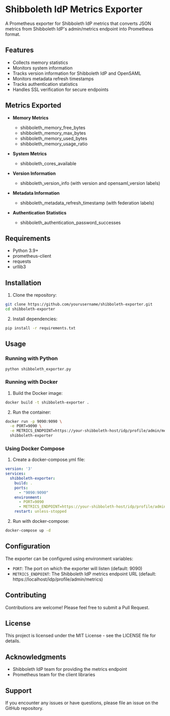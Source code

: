 # Shibboleth IdP Metrics Exporter

A Prometheus exporter for Shibboleth IdP metrics that converts JSON metrics from Shibboleth IdP's admin/metrics endpoint into Prometheus format.

## Features

- Collects memory statistics
- Monitors system information
- Tracks version information for Shibboleth IdP and OpenSAML
- Monitors metadata refresh timestamps
- Tracks authentication statistics
- Handles SSL verification for secure endpoints

## Metrics Exported

- **Memory Metrics**
  - shibboleth_memory_free_bytes
  - shibboleth_memory_max_bytes
  - shibboleth_memory_used_bytes
  - shibboleth_memory_usage_ratio

- **System Metrics**
  - shibboleth_cores_available

- **Version Information**
  - shibboleth_version_info (with version and opensaml_version labels)

- **Metadata Information**
  - shibboleth_metadata_refresh_timestamp (with federation labels)

- **Authentication Statistics**
  - shibboleth_authentication_password_successes

## Requirements

- Python 3.9+
- prometheus-client
- requests
- urllib3

## Installation

1. Clone the repository:
```bash
git clone https://github.com/yourusername/shibboleth-exporter.git
cd shibboleth-exporter
```

2. Install dependencies:
```bash
pip install -r requirements.txt
```

## Usage

### Running with Python

```bash
python shibboleth_exporter.py
```

### Running with Docker

1. Build the Docker image:
```bash
docker build -t shibboleth-exporter .
```

2. Run the container:
```bash
docker run -p 9090:9090 \
  -e PORT=9090 \
  -e METRICS_ENDPOINT=https://your-shibboleth-host/idp/profile/admin/metrics \
  shibboleth-exporter
```

### Using Docker Compose

1. Create a docker-compose.yml file:
```yaml
version: '3'
services:
  shibboleth-exporter:
    build: .
    ports:
      - "9090:9090"
    environment:
      - PORT=9090
      - METRICS_ENDPOINT=https://your-shibboleth-host/idp/profile/admin/metrics
    restart: unless-stopped
```

2. Run with docker-compose:
```bash
docker-compose up -d
```

## Configuration

The exporter can be configured using environment variables:

- `PORT`: The port on which the exporter will listen (default: 9090)
- `METRICS_ENDPOINT`: The Shibboleth IdP metrics endpoint URL (default: https://localhost/idp/profile/admin/metrics)

## Contributing

Contributions are welcome! Please feel free to submit a Pull Request.

## License

This project is licensed under the MIT License - see the LICENSE file for details.

## Acknowledgments

- Shibboleth IdP team for providing the metrics endpoint
- Prometheus team for the client libraries

## Support

If you encounter any issues or have questions, please file an issue on the GitHub repository.

